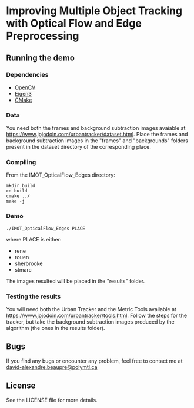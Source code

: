 # Improving Multiple Object Tracking with Optical Flow and Edge Preprocessing

## Running the demo

### Dependencies
- [OpenCV](https://opencv.org/)
- [Eigen3](http://eigen.tuxfamily.org/index.php?title=Main_Page)
- [CMake](https://cmake.org/)

### Data
You need both the frames and background subtraction images avaiable at https://www.jpjodoin.com/urbantracker/dataset.html.
Place the frames and background subtraction images in the "frames" and "backgrounds" folders present in the dataset directory of the corresponding place.

### Compiling
From the IMOT_OpticalFlow_Edges directory:
```
mkdir build
cd build
cmake ../
make -j
```

### Demo
```
./IMOT_OpticalFlow_Edges PLACE
```
where PLACE is either:
- rene
- rouen
- sherbrooke
- stmarc

The images resulted will be placed in the "results" folder.

### Testing the results
You will need both the Urban Tracker and the Metric Tools available at https://www.jpjodoin.com/urbantracker/tools.html.
Follow the steps for the tracker, but take the background subtraction images produced by the algorithm (the ones in the results folder).

## Bugs
If you find any bugs or encounter any problem, feel free to contact me at david-alexandre.beaupre@polymtl.ca

## License
See the LICENSE file for more details.

